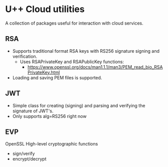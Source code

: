 U++ Cloud utilities
===
A collection of packages useful for interaction with cloud services.

RSA
---
- Supports traditional format RSA keys with RS256 signature signing and verification.
  - Uses RSAPrivateKey and RSAPublicKey functions:
    - https://www.openssl.org/docs/man1.1.1/man3/PEM_read_bio_RSAPrivateKey.html
- Loading and saving PEM files is supported.

JWT
---
- Simple class for creating (signing) and parsing and verifying the signature of JWT's.
- Only supports alg=RS256 right now

EVP
---
OpenSSL High-level cryptographic functions
- sign/verify
- encrypt/decrypt
